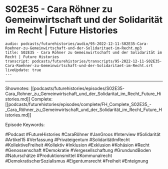 # S02E35 - Cara Röhner zu Gemeinwirtschaft und der Solidarität im Recht | Future Histories

```audio-note
audio: podcasts/futurehistories/audio/95-2022-12-11-S02E35-Cara-Roehner-zu-Gemeinwirtschaft-und-der-Solidaritaet-im-Recht.mp3
title: S02E35 - Cara Röhner zu Gemeinwirtschaft und der Solidarität im Recht | Future Histories
transcript: podcasts/futurehistories/transcripts/95-2022-12-11-S02E35-Cara-Roehner-zu-Gemeinwirtschaft-und-der-Solidaritaet-im-Recht.srt
liveUpdate: true
---

```
---

Shownotes: [[podcasts/futurehistories/episodes/S02E35-Cara_Rohner_zu_Gemeinwirtschaft_und_der_Solidaritat_im_Recht_Future_Histories.md]]
Complete: [[podcasts/futurehistories/episodes/complete/FH_Complete_S02E35_-_Cara_Röhner_zu_Gemeinwirtschaft_und_der_Solidarität_im_Recht_Future_Histories.md]]


Episode Keywords:

#Podcast #FutureHistories #CaraRöhner #JanGroos #Interview #Solidarität #Artikel15 #Verfassung #Privateigentum #SolidaritätImRecht #KollektiveFreiheit #Kollektiv #Inklusion #Exklusion #Kohäsion #Recht #Genossenschaft #Demokratie #Vergesellschaftung #GrundundBoden #Naturschätze #Produktionsmittel #Kommunalrecht #DemokratischerSozialismus #Eigentumsrecht #Freiheit #Enteignung
